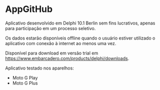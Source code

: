 # AppGitHub

Aplicativo desenvolvido em Delphi 10.1 Berlin sem fins lucrativos, apenas para participação em um processo seletivo.

Os dados estarão disponíveis offline quando o usuário estiver utilizado o aplicativo com conexão à internet ao menos uma vez.

Disponível para download em versão trial em https://www.embarcadero.com/products/delphi/downloads.

Aplicativo testado nos aparelhos:

- Moto G Play
- Moto G Plus

